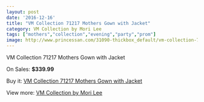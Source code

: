 ```yaml
---
layout: post
date: '2016-12-16'
title: "VM Collection 71217 Mothers Gown with Jacket"
category: VM Collection by Mori Lee
tags: ["mothers","collection","evening","party","prom"]
image: http://www.princessan.com/31090-thickbox_default/vm-collection-71217-mothers-gown-with-jacket.jpg
---
```

VM Collection 71217 Mothers Gown with Jacket

On Sales: **$339.99**
<a href="https://www.princessan.com/en/vm-collection-by-mori-lee/14137-vm-collection-71217-mothers-gown-with-jacket.html"><amp-img layout="responsive" width="600" height="600" src="//www.princessan.com/31090-thickbox_default/vm-collection-71217-mothers-gown-with-jacket.jpg" alt="VM Collection 71217 Mothers Gown with Jacket 0" /></a>
<a href="https://www.princessan.com/en/vm-collection-by-mori-lee/14137-vm-collection-71217-mothers-gown-with-jacket.html"><amp-img layout="responsive" width="600" height="600" src="//www.princessan.com/31091-thickbox_default/vm-collection-71217-mothers-gown-with-jacket.jpg" alt="VM Collection 71217 Mothers Gown with Jacket 1" /></a>
<a href="https://www.princessan.com/en/vm-collection-by-mori-lee/14137-vm-collection-71217-mothers-gown-with-jacket.html"><amp-img layout="responsive" width="600" height="600" src="//www.princessan.com/31092-thickbox_default/vm-collection-71217-mothers-gown-with-jacket.jpg" alt="VM Collection 71217 Mothers Gown with Jacket 2" /></a>
<a href="https://www.princessan.com/en/vm-collection-by-mori-lee/14137-vm-collection-71217-mothers-gown-with-jacket.html"><amp-img layout="responsive" width="600" height="600" src="//www.princessan.com/31093-thickbox_default/vm-collection-71217-mothers-gown-with-jacket.jpg" alt="VM Collection 71217 Mothers Gown with Jacket 3" /></a>

Buy it: [VM Collection 71217 Mothers Gown with Jacket](https://www.princessan.com/en/vm-collection-by-mori-lee/14137-vm-collection-71217-mothers-gown-with-jacket.html "VM Collection 71217 Mothers Gown with Jacket")

View more: [VM Collection by Mori Lee](https://www.princessan.com/en/73-vm-collection-by-mori-lee "VM Collection by Mori Lee")